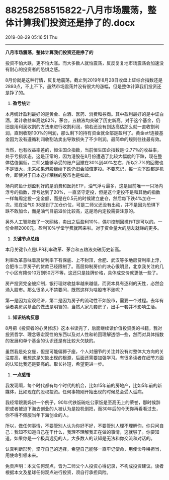 # 88258258515822-八月市场震荡，整体计算我们投资还是挣了的.docx

2019-08-29 05:16:51 Thu

----

__八月市场震荡，整体计算我们投资还是挣了的__

投资不怕大跌，更不怕大涨。而大多数人就怕震荡，反反复复地市场震荡会加速没有耐心的投资者的恐惧之感。

8月份就是这种行情，反复地震荡，截止到2019年8月28日收盘上证综合指数还是2893点，不上不下。虽然市场震荡并没有很大的涨幅，但是整体计算我们投资还是挣了的。

1. __盈亏统计__

本月统计盈利最好的是黄金、白酒、医药、消费和券商。其中盈利最好的是中证白酒，累计收益率高达82%，茅台，五粮液均突破了历史新高。对于这个基金，仍旧是用利润收割的方法来进行收割利润，倘若还没有到达高估那么就一直收割利润，直到收割100%的利润，那么剩下的持有资金就全部是盈利了。黄金etf连接基金因为没有遵循利润收割法卖出导致损失了不少利润。最简单的规则往往最有效。

当然，也有收益率差的，恒生国企指数，当前恒生国企指数是\-2\.77%的收益率，处于亏损状态，这是正常的，因为港股在8月份遭遇了比较大幅度的下跌，现在整体估值偏低，二师父能够承受的账户回撤在30%到40%左右，所以2\.7%的回撤也不是很大，未来如果港股继续下跌仍旧会加倍定投。不要忘记，每一次下跌都是机会，即使对于日本这样糟糕的股市也是如此。

场内鳄鱼计划盈利好的是消费和医药ETF，油气浮亏最多，这是目前唯一一只场内浮亏的指数，浮亏达到了20%，一直坚守定投，但是这个定投不是和其他的指数一样每周定投一定金额，而是在0\.5元的时候建立底仓，然后每下跌4%加仓一次。现在油气0\.38是到了加仓价位，可是二师父还没有出动，并不是因为恐惧下跌不敢加仓，而是油气目前溢价比较高，这是场内定投需要注意的。

另外人工智能做了一次网格，卖出之后盈利10%，偶尔控制回撤作T是可以的。一份金额2000元，盈利10%学堂学费就回来啦。对于资金量大的朋友就赚的更多。

1. __关键节点总结__

本月关键节点是LPR利率改革、茅台和五粮液突破历史新高。

利率改革意味着房贷利率下有保底、上不封顶，合肥、武汉等多地房贷利率上浮，合肥市二手房子的贷款已经限制了。高层抑制房价的决心很明显，北京我关注的几个小区有降价10万到50万不等，这还只是挂牌价格，具体成交价就更低一些了。

房产投资完全被抑制，银行理财收益率越来越低，而资本具有逐利的天性，必然会涌入股市。那么很多人不禁要问，既然这样为啥股市不涨呢？

第一是因为宏观经济，第二是因为房子的流动性不如股市，需要一个过程。去年有读者卖房买基金的做法是明智的，当然人家几套房子，出手一套并不影响生活。

1. __知识结构反思__

8月把《投资者的心灵修炼》这本书读完了，后面继续读价值投资类的书籍，我对投资哲学、理念等宏观性的东西以及对人性和轮回理解透彻一些，然而对具体指数的发展和单个基金的认识还是有比较大欠缺的。

虽然我是处女座，但是可能偏狮子座，个人对细节的关注并没有对整体大方向的关注度高，我想这是欠缺出现的根源，后面还需要加强学习。有很多读者在细节方面的认知比我还是要高的。取长补短，希望更进一步。

1. __一点感悟__

我发现啊，每个时代都有每个时代的机会，比如15年前的房地产，比如5年前的新媒体，比如现在的股权投资。任何事物刚开始出现的时候总会受人诟病。

我经常跟我妈讲一个例子，90年代铁饭碗吃公家饭是至高无上的荣誉，那时候辞职或者被迫下海去创业的人被认为是投机倒把，而30年后的今天你再看看过去，你不得不佩服当年下海创业的人。

所以，做任何事情，不要管别人认为你好不好，不要管别人理不理解你，你只问自己：我知不知道自己在干什么，我理不理解我正在做的事情，这就够了。你要知道，如果你是一个极具远见的人，大多数人的认知是无法和你交流和对话的。

认真判断形势，坚守自己的选择，希望自己能够一直牢记使命，用使命呼唤担当，用使命引领未来。

免责声明：本文任何观点，皆为二师父个人投资心得记录，不构成投资建议。读者根据本文及星球任何观点进行投资，须自行承担风险。

